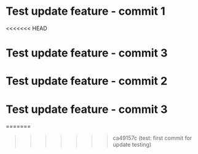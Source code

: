 # Test update feature - commit 1
<<<<<<< HEAD
# Test update feature - commit 3
# Test update feature - commit 2
# Test update feature - commit 3
=======
>>>>>>> ca49157c (test: first commit for update testing)
